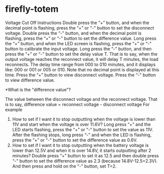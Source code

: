 # firefly-totem

Voltage Cut Off Instructions
Double press the “+” button, and when the decimal point is flashing, press the “+” or “-" button to set the disconnect voltage.
Double press the “-" button, and when the decimal point is flashing, press the “+” or “-" button to set the difference value.
Long press the “+” button, and when the LED screen is flashing, press the “+” or “-" button to calibrate the input voltage.
Long press the “-" button, and then press the “+” or “-" button to set the delay value T. That is to say, when the output voltage reaches the reconnect value, it will delay T minutes, the load reconnects. The delay time range from 000 to 010 minutes, and it displays like: 000 or 001 or 005 or 010. Note that no decimal point is displayed at this time.
Press the “+” button to view disconnect voltage.
Press the “-" button to view difference value.

*What is the "difference value"?

The value between the disconnect voltage and the reconnect voltage. That is to say, difference value = reconnect voltage - disconnect voltage
For example
1. How to set if I want it to stop outputting when the voltage is lower than 11V and start when the voltage is over 11.6V?
Long press “+” and the LED starts flashing, press the “+” or “-" button to set the value as 11V. After the flashing stops, long press “-" and when the LED is flashing, press the “+” or “-" button to set the difference value as 0.6V.
2. How to set if I want it to stop outputting when the battery voltage is lower than 12.5V and when it is over 14.8V, it starts outputting after 2 minutes?
Double press “+” button to set it as 12.5 and then double press “-" button to set the difference value as 2.3 (because 14.8V-12.5=2.3V). And then press and hold on the “-" button, set T=2.